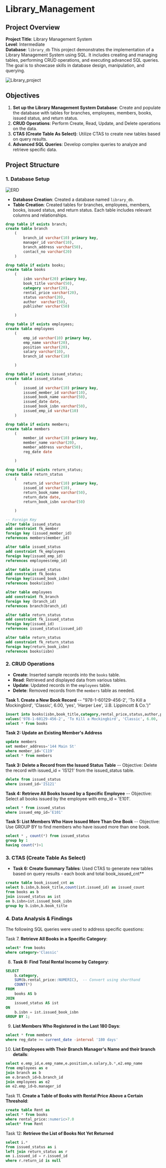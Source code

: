 # Library_Management
## Project Overview

**Project Title**: Library Management System  
**Level**: Intermediate  
**Database**: `library_db`
This project demonstrates the implementation of a Library Management System using SQL. It includes creating and managing tables, performing CRUD operations, and executing advanced SQL queries. The goal is to showcase skills in database design, manipulation, and querying.

![Library_project](https://github.com/manish-lohare/Library_Management/blob/main/library.jpg)

## Objectives

1. **Set up the Library Management System Database**: Create and populate the database with tables for branches, employees, members, books, issued status, and return status.
2. **CRUD Operations**: Perform Create, Read, Update, and Delete operations on the data.
3. **CTAS (Create Table As Select)**: Utilize CTAS to create new tables based on query results.
4. **Advanced SQL Queries**: Develop complex queries to analyze and retrieve specific data.

## Project Structure

### 1. Database Setup
![ERD](https://github.com/manish-lohare/Library_Management/blob/main/EDR.png)

- **Database Creation**: Created a database named `library_db`.
- **Table Creation**: Created tables for branches, employees, members, books, issued status, and return status. Each table includes relevant columns and relationships.

```sql
drop table if exists branch;
create table branch
	(
		branch_id varchar(10) primary key,
		manager_id varchar(10),
		branch_address varchar(50),
		contact_no varchar(20)
	)

drop table if exists books;
create table books 
	(
		isbn varchar(20) primary key,
		book_title varchar(50),
		category varchar(20),
		rental_price varchar(20),
		status varchar(20),
		author	varchar(50),
		publisher varchar(50)

	)

drop table if exists employees;
create table employees
	(
		emp_id varchar(10) primary key,
		emp_name varchar(20),
		position varchar(20),
		salary varchar(10),
		branch_id varchar(10)

	)

drop table if exists issued_status;
create table issued_status
	(
		issued_id varchar(10) primary key,
		issued_member_id varchar(10),
		issued_book_name varchar(50),
		issued_date date,
		issued_book_isbn varchar(50),
		issued_emp_id varchar(10)
	)

drop table if exists members;
create table members
	(
		member_id varchar(10) primary key,
		member_name varchar(20),
		member_address varchar(50),
		reg_date date

	)

drop table if exists return_status;
create table return_status
	(
		return_id varchar(10) primary key,
		issued_id varchar(10),
		return_book_name varchar(50),
		return_date date,
		return_book_isbn varchar(50)

	)

-- Foreign Key
alter table issued_status
add constraint fk_member
foreign key (issued_member_id)
references members(member_id)

alter table issued_status 
add constraint fk_employees
foreign key(issued_emp_id)
references employees(emp_id)

alter table issued_status
add constraint fk_books
foreign key(issued_book_isbn)
references books(isbn)

alter table employees
add constraint fk_branch
foreign key (branch_id)
references branch(branch_id)

alter table return_status
add constraint fk_issued_status
foreign key(issued_id)
references issued_status(issued_id)

alter table return_status
add constraint fk_return_status
foreign key(return_book_isbn)
references books(isbn) 
```

### 2. CRUD Operations

- **Create**: Inserted sample records into the `books` table.
- **Read**: Retrieved and displayed data from various tables.
- **Update**: Updated records in the `employees` table.
- **Delete**: Removed records from the `members` table as needed.

**Task 1. Create a New Book Record**
-- "978-1-60129-456-2', 'To Kill a Mockingbird', 'Classic', 6.00, 'yes', 'Harper Lee', 'J.B. Lippincott & Co.')"

```sql
insert into books(isbn,book_title,category,rental_price,status,author,publisher)
values('978-1-60129-456-2', 'To Kill a Mockingbird', 'Classic', 6.00, 'yes', 'Harper Lee', 'J.B. Lippincott & Co.')
select * from books
```

**Task 2: Update an Existing Member's Address**

```sql
update members
set member_address='144 Main St'
where member_id='C119'
select * from members
```

**Task 3: Delete a Record from the Issued Status Table**
-- Objective: Delete the record with issued_id = 'IS121' from the issued_status table.

```sql
delete from issued_status
where issued_id='IS121'
```

**Task 4: Retrieve All Books Issued by a Specific Employee**
-- Objective: Select all books issued by the employee with emp_id = 'E101'.
```sql
select * from issued_status
where issued_emp_id='E101'
```


**Task 5: List Members Who Have Issued More Than One Book**
-- Objective: Use GROUP BY to find members who have issued more than one book.

```sql
select * , count(*) from issued_status
group by 1
having count(*)>1
```

### 3. CTAS (Create Table As Select)

- **Task 6: Create Summary Tables**: Used CTAS to generate new tables based on query results - each book and total book_issued_cnt**

```sql
create table book_issued_cnt as
select b.isbn,b.book_title,count(ist.issued_id) as issued_count
from books as b
join issued_status as ist
on b.isbn=ist.issued_book_isbn
group by b.isbn,b.book_title
```

### 4. Data Analysis & Findings

The following SQL queries were used to address specific questions:

Task 7. **Retrieve All Books in a Specific Category**:

```sql
select* from books
where category='Classic'
```

8. **Task 8: Find Total Rental Income by Category**:

```sql
SELECT 
    b.category,
    SUM(b.rental_price::NUMERIC),  -- Convert using shorthand
    COUNT(*)
FROM 
    books AS b
JOIN
    issued_status AS ist
ON 
    b.isbn = ist.issued_book_isbn
GROUP BY 1;
```

9. **List Members Who Registered in the Last 180 Days**:
```sql
select * from members
where reg_date >= current_date -interval '180 days'
```

10. **List Employees with Their Branch Manager's Name and their branch details**:

```sql
select e.emp_id,e.emp_name,e.position,e.salary,b.*,e2.emp_name
from employees as e
join branch as b
on e.branch_id=b.branch_id
join employees as e2
on e2.emp_id=b.manager_id
```


Task 11. **Create a Table of Books with Rental Price Above a Certain Threshold**:
```sql
create table Rent as
select * from books
where rental_price::numeric>7.0
select* from Rent
```

Task 12: **Retrieve the List of Books Not Yet Returned**
```sql
select i.*
from issued_status as i
left join return_status as r
on i.issued_id = r.issued_id
where r.return_id is null
```
